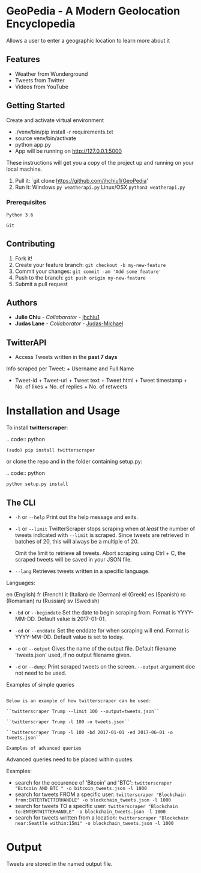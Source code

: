 # GeoPedia - A Modern Geolocation Encyclopedia

Allows a user to enter a geographic location to learn more about it

## Features

* Weather from Wunderground
* Tweets from Twitter
* Videos from YouTube


## Getting Started

Create and activate virtual environment

* ./venv/bin/pip install -r requirements.txt
* source venv/bin/activate
* python app.py
* App will be running on http://127.0.0.1:5000


These instructions will get you a copy of the project up and running on your local machine.

1. Pull it: `git clone https://github.com/jhchiu1/GeoPedia'
2. Run it: Windows `py weatherapi.py` Linux/OSX `python3 weatherapi.py`


### Prerequisites

```
Python 3.6
```
```
Git
```

## Contributing

1. Fork it!
2. Create your feature branch: `git checkout -b my-new-feature`
3. Commit your changes: `git commit -am 'Add some feature'`
4. Push to the branch: `git push origin my-new-feature`
5. Submit a pull request 

## Authors

* **Julie Chiu** - *Collaborator* - [jhchiu1](https://github.com/jhchiu1)
* **Judas Lane** - *Collaborator* - [Judas-Michael](https://github.com/Judas-Michael)


## TwitterAPI

- Access Tweets written in the **past 7 days**

Info scraped per Tweet: + Username and Full Name
+ Tweet-id + Tweet-url + Tweet text + Tweet html + Tweet timestamp + No. of likes +
No. of replies + No. of retweets

Installation and Usage
=========================

To install **twitterscraper**:

.. code:: python

    (sudo) pip install twitterscraper

or clone the repo and in the folder containing setup.py:

.. code:: python

    python setup.py install

The CLI
-----------

-  ``-h`` or ``--help`` Print out the help message and exits.

-  ``-l`` or ``--limit`` TwitterScraper stops scraping when *at least*
   the number of tweets indicated with ``--limit`` is scraped. Since
   tweets are retrieved in batches of 20, this will always be a multiple
   of 20.

   Omit the limit to retrieve all tweets. Abort scraping using Ctrl + C,
   the scraped tweets will be saved in your JSON file.

-  ``--lang`` Retrieves tweets written in a specific language. 

Languages: 

en (English)
fr (French)
it (Italian)
de (German)
el (Greek)
es (Spanish)
ro (Romanian)
ru (Russian)
sv (Swedish)

-  ``-bd`` or ``--begindate`` Set the date to begin scraping from.
   Format is YYYY-MM-DD. Default value is 2017-01-01.

-  ``-ed`` or ``--enddate`` Set the enddate for when scraping will end. Format is YYYY-MM-DD. Default value is set to today.

-  ``-o`` or ``--output`` Gives the name of the output file. Default filename 'tweets.json' used, if no
   output filename given.

-  ``-d`` or ``--dump``: Print scraped tweets on the screen. ``--output`` argument doe not need to be used.

Examples of simple queries
~~~~~~~~~~~~~~~~~~~~~~~~~~~~~~~~

Below is an example of how twitterscraper can be used:

``twitterscraper Trump --limit 100 --output=tweets.json``

``twitterscraper Trump -l 100 -o tweets.json``

``twitterscraper Trump -l 100 -bd 2017-01-01 -ed 2017-06-01 -o tweets.json``

Examples of advanced queries
~~~~~~~~~~~~~~~~~~~~~~~~~~~~~~~~~~

Advanced queries need to be placed within quotes.

Examples:

-  search for the occurence of 'Bitcoin' and 'BTC':
   ``twitterscraper "Bitcoin AND BTC " -o bitcoin_tweets.json -l 1000``
-  search for tweets FROM a specific user:
   ``twitterscraper "Blockchain from:ENTERTWITTERHANDLE" -o blockchain_tweets.json -l 1000``
-  search for tweets TO a specific user:
   ``twitterscraper "Blockchain to:ENTERTWITTERHANDLE" -o blockchain_tweets.json -l 1000``
-  search for tweets written from a location:
   ``twitterscraper "Blockchain near:Seattle within:15mi" -o blockchain_tweets.json -l 1000``

Output
=========

Tweets are stored in the named output file. 
